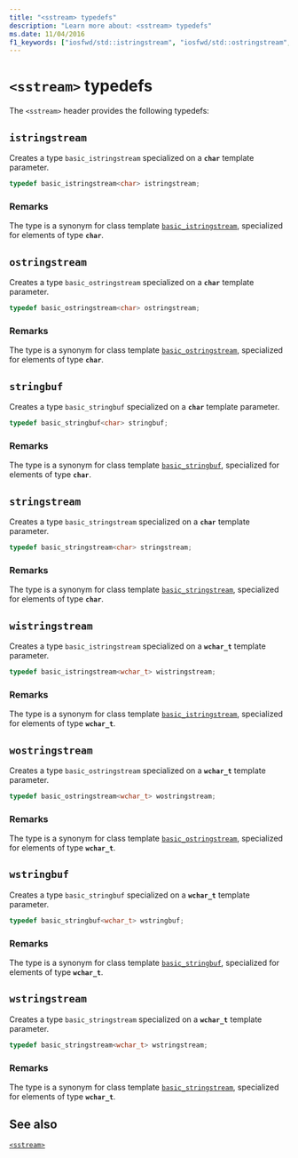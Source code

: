 ```yaml
---
title: "<sstream> typedefs"
description: "Learn more about: <sstream> typedefs"
ms.date: 11/04/2016
f1_keywords: ["iosfwd/std::istringstream", "iosfwd/std::ostringstream", "iosfwd/std::stringbuf", "iosfwd/std::stringstream", "iosfwd/std::wistringstream", "iosfwd/std::wostringstream", "iosfwd/std::wstringbuf", "iosfwd/std::wstringstream"]
---
```

# `<sstream>` typedefs

The `<sstream>` header provides the following typedefs:

## <a name="istringstream"></a> `istringstream`

Creates a type `basic_istringstream` specialized on a **`char`** template parameter.

```cpp
typedef basic_istringstream<char> istringstream;
```

### Remarks

The type is a synonym for class template [`basic_istringstream`](../standard-library/basic-istringstream-class.md), specialized for elements of type **`char`**.

## <a name="ostringstream"></a> `ostringstream`

Creates a type `basic_ostringstream` specialized on a **`char`** template parameter.

```cpp
typedef basic_ostringstream<char> ostringstream;
```

### Remarks

The type is a synonym for class template [`basic_ostringstream`](../standard-library/basic-ostringstream-class.md), specialized for elements of type **`char`**.

## <a name="stringbuf"></a> `stringbuf`

Creates a type `basic_stringbuf` specialized on a **`char`** template parameter.

```cpp
typedef basic_stringbuf<char> stringbuf;
```

### Remarks

The type is a synonym for class template [`basic_stringbuf`](../standard-library/basic-stringbuf-class.md), specialized for elements of type **`char`**.

## <a name="stringstream"></a> `stringstream`

Creates a type `basic_stringstream` specialized on a **`char`** template parameter.

```cpp
typedef basic_stringstream<char> stringstream;
```

### Remarks

The type is a synonym for class template [`basic_stringstream`](../standard-library/basic-stringstream-class.md), specialized for elements of type **`char`**.

## <a name="wistringstream"></a> `wistringstream`

Creates a type `basic_istringstream` specialized on a **`wchar_t`** template parameter.

```cpp
typedef basic_istringstream<wchar_t> wistringstream;
```

### Remarks

The type is a synonym for class template [`basic_istringstream`](../standard-library/basic-istringstream-class.md), specialized for elements of type **`wchar_t`**.

## <a name="wostringstream"></a> `wostringstream`

Creates a type `basic_ostringstream` specialized on a **`wchar_t`** template parameter.

```cpp
typedef basic_ostringstream<wchar_t> wostringstream;
```

### Remarks

The type is a synonym for class template [`basic_ostringstream`](../standard-library/basic-ostringstream-class.md), specialized for elements of type **`wchar_t`**.

## <a name="wstringbuf"></a> `wstringbuf`

Creates a type `basic_stringbuf` specialized on a **`wchar_t`** template parameter.

```cpp
typedef basic_stringbuf<wchar_t> wstringbuf;
```

### Remarks

The type is a synonym for class template [`basic_stringbuf`](../standard-library/basic-stringbuf-class.md), specialized for elements of type **`wchar_t`**.

## <a name="wstringstream"></a> `wstringstream`

Creates a type `basic_stringstream` specialized on a **`wchar_t`** template parameter.

```cpp
typedef basic_stringstream<wchar_t> wstringstream;
```

### Remarks

The type is a synonym for class template [`basic_stringstream`](../standard-library/basic-stringstream-class.md), specialized for elements of type **`wchar_t`**.

## See also

[`<sstream>`](../standard-library/sstream.md)
